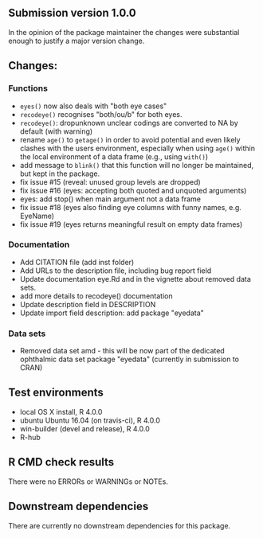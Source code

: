 ## Submission version 1.0.0

In the opinion of the package maintainer the changes were substantial enough to justify a major version change. 

## Changes:
### Functions
* `eyes()` now also deals with "both eye cases"
* `recodeye()` recognises "both/ou/b" for both eyes. 
* `recodeye()`: dropunknown unclear codings are converted to NA by default (with warning)
* rename `age()` to `getage()` in order to avoid potential and even likely clashes with the users environment, especially when using `age()` within the local environment of a data frame (e.g., using `with()`)
* add message to `blink()` that this function will no longer be 
  maintained, but kept in the package. 
* fix issue #15 (reveal: unused group levels are dropped)
* fix issue #16 (eyes: accepting both quoted and unquoted arguments)
* eyes: add stop() when main argument not a data frame
* fix issue #18 (eyes also finding eye columns with funny names, e.g. EyeName)
* fix issue #19 (eyes returns meaningful result on empty data frames)

### Documentation
* Add CITATION file (add inst folder)
* Add URLs to the description file, including bug report field
* Update documentation eye.Rd and in the vignette about removed data sets.
* add more details to recodeye() documentation
* Update description field in DESCRIPTION 
* Update import field description: add package "eyedata"

### Data sets
* Removed data set amd - this will be now part of the dedicated ophthalmic data
set package "eyedata" (currently in submission to CRAN)

## Test environments
* local OS X install, R 4.0.0
* ubuntu Ubuntu 16.04 (on travis-ci), R 4.0.0
* win-builder (devel and release), R 4.0.0
* R-hub

## R CMD check results
There were no ERRORs or WARNINGs or NOTEs. 

## Downstream dependencies
There are currently no downstream dependencies for this package.
